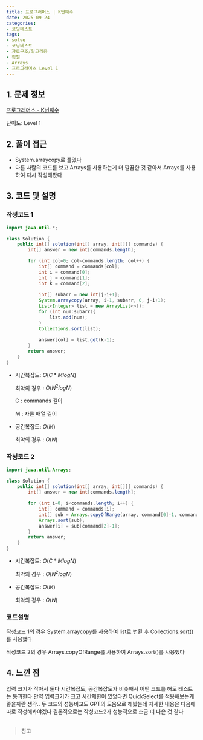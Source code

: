 ```yaml
---
title: 프로그래머스 | K번째수
date: 2025-09-24
categories:
- 코딩테스트
tags:
- solve
- 코딩테스트
- 자료구조/알고리즘
- 정렬
- Arrays
- 프로그래머스 Level 1
---
```



## 1. 문제 정보

[프로그래머스 - K번째수](https://school.programmers.co.kr/learn/courses/30/lessons/42748?language=java)

난이도: Level 1

## 2. 풀이 접근

- System.arraycopy로 풀었다
- 다른 사람의 코드를 보고 Arrays를 사용하는게 더 깔끔한 것 같아서 Arrays를 사용하여 다시 작성해봤다


## 3. 코드 및 설명
###  작성코드 1
```java
import java.util.*;

class Solution {
    public int[] solution(int[] array, int[][] commands) {
        int[] answer = new int[commands.length];

        for (int col=0; col<commands.length; col++) {
            int[] command = commands[col];
            int i = command[0];
            int j = command[1];
            int k = command[2];
            
            int[] subarr = new int[j-i+1];
            System.arraycopy(array, i-1, subarr, 0, j-i+1);
            List<Integer> list = new ArrayList<>();
            for (int num:subarr){
                list.add(num);
            }
            Collections.sort(list);
            
            answer[col] = list.get(k-1);
        }
        return answer;
    }
}
```

- 시간복잡도: $O(C*MlogN)$ 
    
    최악의 경우 : $O(N^2logN)$ 

    C : commands 길이

    M : 자른 배열 길이


- 공간복잡도: $O(M)$

    최악의 경우 : $O(N)$


### 작성코드 2

```java
import java.util.Arrays;

class Solution {
    public int[] solution(int[] array, int[][] commands) {
        int[] answer = new int[commands.length];
        
        for (int i=0; i<commands.length; i++) {
            int[] command = commands[i];
            int[] sub = Arrays.copyOfRange(array, command[0]-1, command[1]);
            Arrays.sort(sub);
            answer[i] = sub[command[2]-1];
        }
        return answer;
    }
}
```

- 시간복잡도: $O(C*MlogN)$ 

    최악의 경우 : $O(N^2logN)$ 

- 공간복잡도: $O(M)$

    최악의 경우 : $O(N)$

### 코드설명
작성코드 1의 경우 System.arraycopy를 사용하여 list로 변환 후 Collections.sort()를 사용했다

작성코드 2의 경우 Arrays.copyOfRange를 사용하여 Arrays.sort()를 사용했다

## 4. 느낀 점
입력 크기가 작아서 둘다 시간복잡도, 공간복잡도가 비슷해서 어떤 코드를 해도 테스트는 통과한다
만약 입력크기가 크고 시간제한이 있었다면 QuickSelect를 적용해보는게 좋을까란 생각..
두 코드의 성능비교도 GPT의 도움으로 해봤는데 자세한 내용은 다음에 따로 작성해봐야겠다
결론적으로는 작성코드2가 성능적으로 조금 더 나은 것 같다
<br>
<br>

> 참고
> 